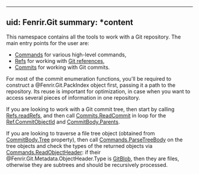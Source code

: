 <!--
SPDX-FileCopyrightText: 2025 Friedrich von Never <friedrich@fornever.me>

SPDX-License-Identifier: MIT
-->

---
uid: Fenrir.Git
summary: *content
---

This namespace contains all the tools to work with a Git repository. The main entry points for the user are:
- [Commands](api/Fenrir.Git.Commands.yml) for various high-level commands,
- [Refs](api/Fenrir.Git.Refs.yml) for working with [Git references][docs.git-refs],
- [Commits](api/Fenrir.Git.Commits.yml) for working with Git commits.

For most of the commit enumeration functions, you'll be required to construct a @Fenrir.Git.PackIndex object first,
passing it a path to the repository.
Its reuse is important for optimization,
in case when you want to access several pieces of information in one repository.

If you are looking to work with a Git commit tree,
then start by calling [Refs.readRefs](xref:Fenrir.Git.Refs.readRefs(TruePath.LocalPath)),
and then call [Commits.ReadCommit](xref:Fenrir.Git.Commits.ReadCommit(Fenrir.Git.PackIndex,TruePath.LocalPath,Fenrir.Git.Sha1Hash)) in loop for the [Ref.CommitObjectId](xref:Fenrir.Git.Ref.CommitObjectId) and [CommitBody.Parents](xref:Fenrir.Git.Metadata.CommitBody.Parents).

If you are looking to traverse a file tree object
(obtained from [CommitBody.Tree](xref:Fenrir.Git.Metadata.CommitBody.Tree) property),
then call [Commands.ParseTreeBody](xref:Fenrir.Git.Commands.ParseTreeBody(Fenrir.Git.PackIndex,TruePath.LocalPath,Fenrir.Git.Sha1Hash)) on the tree objects
and check the types of the returned objects via [Commands.ReadObjectHeader](xref:Fenrir.Git.Commands.ReadObjectHeader(Fenrir.Git.PackIndex,TruePath.LocalPath,Fenrir.Git.Sha1Hash)):
if their @Fenrir.Git.Metadata.ObjectHeader.Type is [GitBlob](api/Fenrir.Git.Metadata.GitObjectType.yml),
then they are files,
otherwise they are subtrees and should be recursively processed.

[docs.git-refs]: https://git-scm.com/book/en/v2/Git-Internals-Git-References
